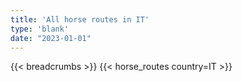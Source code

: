```yaml
---
title: 'All horse routes in IT'
type: 'blank'
date: "2023-01-01"
---
```


{{< breadcrumbs >}}
{{< horse_routes country=IT >}}
